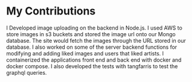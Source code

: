 # My Contributions

I Developed image uploading on the backend in Node.js. I used AWS to store images in s3 buckets and stored the image url onto our Mongo database. The site would fetch the images through the URL stored in our database. I also worked on some of the server backend functions for modifying and adding liked images and users that liked artists. I containerized the applications front end and back end with docker and docker compose. I also developed the tests with tangfarris to test the graphql queries.
